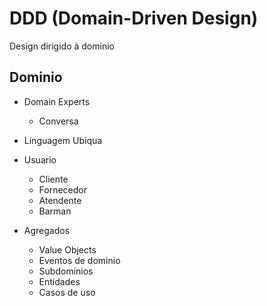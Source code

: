 # DDD (Domain-Driven Design)

Design dirigido à dominio

## Dominio

- Domain Experts
  - Conversa
- Linguagem Ubiqua 

- Usuario
  - Cliente
  - Fornecedor
  - Atendente
  - Barman

- Agregados
  - Value Objects
  - Eventos de dominio
  - Subdominios
  - Entidades
  - Casos de uso

